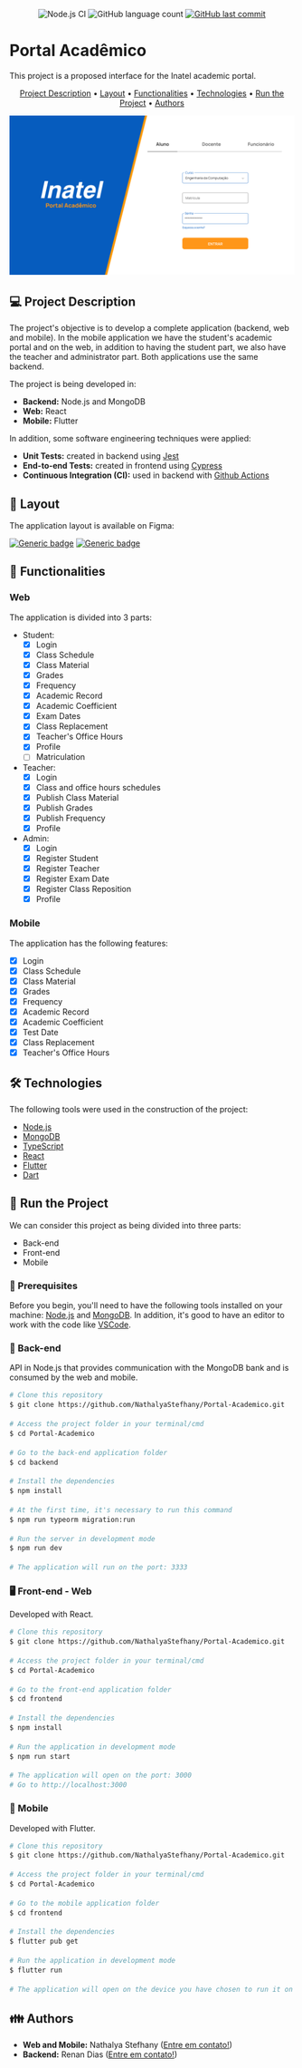 <p align="center"> 
  <img alt="Node.js CI" src="https://github.com/NathalyaStefhany/Portal-Academico/actions/workflows/node.js.yml/badge.svg">
  
  <img alt="GitHub language count" src="https://img.shields.io/github/languages/count/NathalyaStefhany/Portal-Academico?color=%2304D361">
 
  <a href="https://github.comNathalyaStefhany/Portal-Academico/commits/master">
    <img alt="GitHub last commit" src="https://img.shields.io/github/last-commit/NathalyaStefhany/Portal-Academico">
  </a>   

</p>

# Portal Acadêmico
This project is a proposed interface for the Inatel academic portal.

<p align="center">
 <a href="#-project-description">Project Description</a> •
 <a href="#-layout">Layout</a> • 
 <a href="#-functionalities">Functionalities</a> • 
 <a href="#-technologies">Technologies</a> • 
 <a href="#-run-the-project">Run the Project</a> • 
 <a href="#-authors">Authors</a>
</p>

<p align="center">
  <img src="web-layout.png">
</p>

## 💻 Project Description
The project's objective is to develop a complete application (backend, web and mobile). In the mobile application we have the student's academic portal and on the web, in addition to having the student part, we also have the teacher and administrator part. Both applications use the same backend.

The project is being developed in:
- **Backend:** Node.js and MongoDB
- **Web:** React
- **Mobile:** Flutter

In addition, some software engineering techniques were applied:
- **Unit Tests:** created in backend using [Jest](https://jestjs.io/)
- **End-to-end Tests:** created in frontend using [Cypress](https://www.cypress.io/)
- **Continuous Integration (CI):** used in backend with [Github Actions](https://github.com/features/actions)

## 🎨 Layout
The application layout is available on Figma:

[![Generic badge](https://img.shields.io/badge/Mobile-Figma-blue.svg)](https://www.figma.com/file/FYdgvV8ZyrKSO97gk1YSsK/Portal-Acad%C3%AAmico-Mobile?node-id=0%3A1)
[![Generic badge](https://img.shields.io/badge/Web-Figma-blue.svg)](https://www.figma.com/file/Mq2Y7fAF6gTGm7shjpLZvT/Portal-Acad%C3%AAmico?node-id=166%3A335)

## 🎯 Functionalities

### Web

The application is divided into 3 parts:

- Student:
  - [x] Login
  - [x] Class Schedule
  - [x] Class Material
  - [x] Grades
  - [x] Frequency
  - [x] Academic Record
  - [x] Academic Coefficient
  - [x] Exam Dates
  - [x] Class Replacement
  - [x] Teacher's Office Hours
  - [x] Profile
  - [ ] Matriculation

- Teacher:
  - [x] Login
  - [x] Class and office hours schedules
  - [x] Publish Class Material
  - [x] Publish Grades
  - [x] Publish Frequency
  - [x] Profile

- Admin:
  - [x] Login
  - [x] Register Student
  - [x] Register Teacher
  - [x] Register Exam Date
  - [x] Register Class Reposition
  - [x] Profile

### Mobile
The application has the following features:
- [x] Login
- [x] Class Schedule
- [x] Class Material
- [x] Grades
- [x] Frequency
- [x] Academic Record
- [x] Academic Coefficient
- [x] Test Date
- [x] Class Replacement
- [x] Teacher's Office Hours

## 🛠 Technologies
The following tools were used in the construction of the project:
- [Node.js](https://nodejs.org/)
- [MongoDB](https://www.mongodb.com/)
- [TypeScript](https://www.typescriptlang.org/)
- [React](https://reactjs.org/)
- [Flutter](https://flutter.dev/)
- [Dart](https://dart.dev/)

## 🚀 Run the Project
We can consider this project as being divided into three parts:
- Back-end
- Front-end
- Mobile

### 📝 Prerequisites
Before you begin, you'll need to have the following tools installed on your machine: [Node.js](https://nodejs.org/) and [MongoDB](https://www.mongodb.com/). In addition, it's good to have an editor to work with the code like [VSCode](https://code.visualstudio.com/).

### 🎲 Back-end
API in Node.js that provides communication with the MongoDB bank and is consumed by the web and mobile.

```sh
# Clone this repository
$ git clone https://github.com/NathalyaStefhany/Portal-Academico.git

# Access the project folder in your terminal/cmd
$ cd Portal-Academico

# Go to the back-end application folder
$ cd backend

# Install the dependencies
$ npm install

# At the first time, it's necessary to run this command
$ npm run typeorm migration:run

# Run the server in development mode
$ npm run dev

# The application will run on the port: 3333
```

### 🖥️ Front-end - Web
Developed with React.

```sh
# Clone this repository
$ git clone https://github.com/NathalyaStefhany/Portal-Academico.git

# Access the project folder in your terminal/cmd
$ cd Portal-Academico

# Go to the front-end application folder
$ cd frontend

# Install the dependencies
$ npm install

# Run the application in development mode
$ npm run start

# The application will open on the port: 3000
# Go to http://localhost:3000
```

### 📱 Mobile
Developed with Flutter.

```sh
# Clone this repository
$ git clone https://github.com/NathalyaStefhany/Portal-Academico.git

# Access the project folder in your terminal/cmd
$ cd Portal-Academico

# Go to the mobile application folder
$ cd frontend

# Install the dependencies
$ flutter pub get

# Run the application in development mode
$ flutter run

# The application will open on the device you have chosen to run it on
```

## 👪 Authors
- **Web and Mobile:** Nathalya Stefhany ([Entre em contato!](https://www.linkedin.com/in/nathalya-stefhany-pereira/))
- **Backend:** Renan Dias ([Entre em contato!](https://www.linkedin.com/in/renan-dias-faria-54a599190/))
